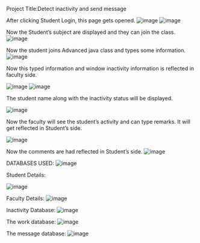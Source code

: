 Project Title:Detect inactivity and send message

 
After clicking Student Login, this page gets opened.
 ![image](https://user-images.githubusercontent.com/68653312/131214324-0598bbe3-af5f-49c0-a302-62cd58e9bf0f.png)
![image](https://user-images.githubusercontent.com/68653312/131214341-4b07978c-7f16-4cb2-ab84-7955a286c315.png)



Now the Student’s subject are displayed and they can join the class.
![image](https://user-images.githubusercontent.com/68653312/131214348-6188af5f-0f27-48a6-92a0-6ac707c37f85.png)

 
Now the student joins Advanced java class and types some information.
![image](https://user-images.githubusercontent.com/68653312/131214354-3fcb1ea2-1287-4b2b-963e-9e397fabcedd.png)

 
Now this typed information and window inactivity information is reflected in faculty side.
 
 
![image](https://user-images.githubusercontent.com/68653312/131214360-f3d894ba-a0a5-43d4-84cf-4988b38d5ba7.png)
![image](https://user-images.githubusercontent.com/68653312/131214362-446e8802-7367-4b9e-8ede-6757df5d744d.png)





The student name along with the inactivity status will be displayed.
 
![image](https://user-images.githubusercontent.com/68653312/131214364-663130fd-a112-4b7d-afe0-9f772ffa553d.png)

Now the faculty will see the student’s activity and can type remarks. It will get reflected in Student’s side.
 
 ![image](https://user-images.githubusercontent.com/68653312/131214389-5775fec7-a0db-46d7-b04d-370ff4253373.png)

Now the comments are had reflected in Student’s side.
![image](https://user-images.githubusercontent.com/68653312/131214394-1a784499-a1d1-4b83-a7cd-38e442bfbc83.png)


DATABASES USED:
 ![image](https://user-images.githubusercontent.com/68653312/131214399-8bd965e9-fa5b-4690-8a32-a4cba28ddab6.png)

Student Details:
 
![image](https://user-images.githubusercontent.com/68653312/131214400-7591c992-0734-4caf-897c-0e8dce2e037a.png)

Faculty Details:
![image](https://user-images.githubusercontent.com/68653312/131214408-ab705003-55ba-401a-a8c1-b1a2980f4ff9.png)

 
Inactivity Database:
 ![image](https://user-images.githubusercontent.com/68653312/131214413-76714835-224b-4489-a922-ae3e540a382c.png)


The work database:
![image](https://user-images.githubusercontent.com/68653312/131214420-2bcb1fb6-d65f-4971-bbdc-b96ba2c24d18.png)

 
The message database: 
![image](https://user-images.githubusercontent.com/68653312/131214424-543c8520-a097-4add-8247-6fcc89c55020.png)


 
 
